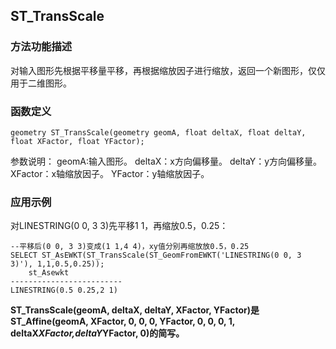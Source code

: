 ## ST_TransScale
### 方法功能描述
对输入图形先根据平移量平移，再根据缩放因子进行缩放，返回一个新图形，仅仅用于二维图形。
### 函数定义

```
geometry ST_TransScale(geometry geomA, float deltaX, float deltaY, float XFactor, float YFactor);
```
参数说明：
      	geomA:输入图形。
     	 deltaX：x方向偏移量。
      	deltaY：y方向偏移量。
      	XFactor：x轴缩放因子。
      	YFactor：y轴缩放因子。

### 应用示例

对LINESTRING(0 0, 3 3)先平移1 1，再缩放0.5，0.25：

```
--平移后(0 0, 3 3)变成(1 1,4 4)，xy值分别再缩放放0.5，0.25
SELECT ST_AsEWKT(ST_TransScale(ST_GeomFromEWKT('LINESTRING(0 0, 3 3)'), 1,1,0.5,0.25));
    st_Asewkt
-------------------------
LINESTRING(0.5 0.25,2 1)
```

**ST_TransScale(geomA, deltaX, deltaY, XFactor, YFactor)是ST_Affine(geomA, XFactor, 0, 0, 0, YFactor, 0, 0, 0, 1, deltaX*XFactor,deltaY*YFactor, 0)的简写。**